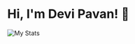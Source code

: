 # Hi, I'm Devi Pavan! 👋

![My Stats](https://github-readme-stats.vercel.app/api?username=Pav125&theme=vue-dark&show_icons=true&hide_border=true&count_private=true)

<!--
**Pav125/Pav125** is a ✨ _special_ ✨ repository because its `README.md` (this file) appears on your GitHub profile.

Here are some ideas to get you started:

- 🔭 I’m currently working on ...
- 🌱 I’m currently learning ...
- 👯 I’m looking to collaborate on ...
- 🤔 I’m looking for help with ...
- 💬 Ask me about ...
- 📫 How to reach me: ...
- 😄 Pronouns: ...
- ⚡ Fun fact: ...
-->
